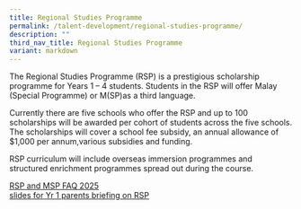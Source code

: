 ```yaml
---
title: Regional Studies Programme
permalink: /talent-development/regional-studies-programme/
description: ""
third_nav_title: Regional Studies Programme
variant: markdown
---
```

The Regional Studies Programme (RSP) is a prestigious scholarship programme for Years 1 – 4 students. Students in the RSP will offer Malay (Special Programme) or M(SP)as a third language.

Currently there are five schools who offer the RSP and up to 100 scholarships will be awarded per cohort of students across the five schools. The scholarships will cover a school fee subsidy, an annual allowance of $1,000 per annum,various subsidies and funding.

RSP curriculum will include overseas immersion programmes and structured enrichment programmes spread out during the course.

[RSP and MSP FAQ 2025](/files/RSP_and_MSP_FAQ_2025.pdf)   
[slides for Yr 1 parents briefing on RSP](/files/Y1_parents_RSP_briefing_slides_2024.pdf)

